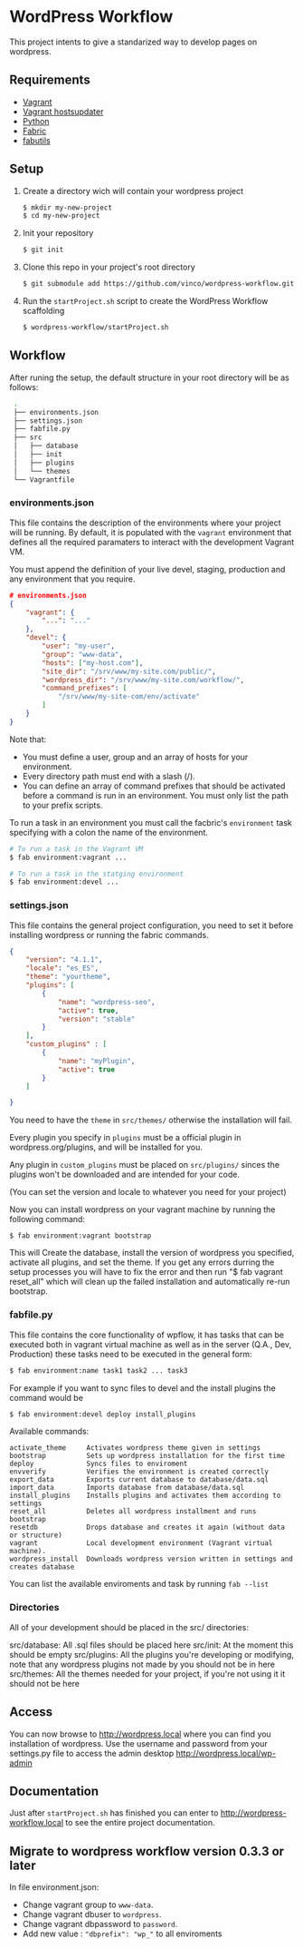 # WordPress Workflow

This project intents to give a standarized way to develop pages on wordpress. 


## Requirements

+ [Vagrant](http://www.vagrantup.com/)
+ [Vagrant hostsupdater](https://github.com/cogitatio/vagrant-hostsupdater)
+ [Python](http://www.python.org/)
+ [Fabric](http://www.fabfile.org/)
+ [fabutils](https://github.com/vinco/fabutils)


## Setup

1. Create a directory wich will contain your wordpress project

    ```bash
    $ mkdir my-new-project
    $ cd my-new-project
    ```

2. Init your repository

    ```bash
    $ git init
    ```

3. Clone this repo in your project's root directory

    ```bash
    $ git submodule add https://github.com/vinco/wordpress-workflow.git
    ```

4. Run the `startProject.sh` script to create the WordPress Workflow scaffolding

    ```bash
    $ wordpress-workflow/startProject.sh
    ```

## Workflow

After runing the setup, the default structure in your root directory will be as follows:

```bash
 . 
 ├── environments.json
 ├── settings.json
 ├── fabfile.py
 ├── src
 │   ├── database
 │   ├── init
 │   ├── plugins
 │   └── themes
 └── Vagrantfile
```

### environments.json

This file contains the description of the environments where your project will
be running. By default, it is populated with the `vagrant` environment that
defines all the required paramaters to interact with the development Vagrant VM.

You must append the definition of your live devel, staging, production and any
environment that you require.

```json
# environments.json
{
    "vagrant": {
        "...": "..."
    },
    "devel": {
        "user": "my-user",
        "group": "www-data",
        "hosts": ["my-host.com"],
        "site_dir": "/srv/www/my-site.com/public/",
        "wordpress_dir": "/srv/www/my-site.com/workflow/",
        "command_prefixes": [
            "/srv/www/my-site-com/env/activate"
        ]
    }
}
```

Note that:

+ You must define a user, group and an array of hosts for your environment.
+ Every directory path must end with a slash (/).
+ You can define an array of command prefixes that should be activated before a
  command is run in an environment. You must only list the path to your prefix scripts.

To run a task in an environment you must call the facbric's `environment` task
specifying with a colon the name of the environment.

```bash
# To run a task in the Vagrant VM
$ fab environment:vagrant ...

# To run a task in the statging environment
$ fab environment:devel ...
```


### settings.json

This file contains the general project configuration, you need to set it before
installing wordpress or running the fabric commands.

```json
{
    "version": "4.1.1",
    "locale": "es_ES",
    "theme": "yourtheme",
    "plugins": [
        {
            "name": "wordpress-seo",
            "active": true,
            "version": "stable"
        }
    ],
    "custom_plugins" : [
        {
            "name": "myPlugin",
            "active": true
        }
    ]

}

```

You need to have the `theme` in `src/themes/` otherwise the installation will fail.

Every plugin you specify in `plugins` must be a official plugin in wordpress.org/plugins,
and will be installed for you.

Any plugin in `custom_plugins` must be placed on `src/plugins/` sinces the plugins
won't be downloaded and are intended for your code.

(You can set the version and locale to whatever you need for your project)

Now you can install wordpress on your vagrant machine by running the following command:

```
$ fab environment:vagrant bootstrap
```

This will Create the database, install the version of wordpress you specified, activate all plugins, and set the theme. 
If you get any errors durring the setup processes you will have to fix the error and then run "$ fab vagrant reset_all" which will clean up the failed installation and automatically re-run bootstrap.


### fabfile.py

This file contains the core functionality of wpflow, it has tasks that can be
executed both in vagrant virtual machine as well as in the server (Q.A., Dev, Production)
these tasks need to be executed in the general form:

```bash
$ fab environment:name task1 task2 ... task3
```

For example if you want to sync files to devel and the install plugins the command would be

```bash
$ fab environment:devel deploy install_plugins
```

Available commands:
```
activate_theme     Activates wordpress theme given in settings
bootstrap          Sets up wordpress installation for the first time
deploy             Syncs files to enviroment
envverify          Verifies the environment is created correctly
export_data        Exports current database to database/data.sql
import_data        Imports database from database/data.sql
install_plugins    Installs plugins and activates them according to settings
reset_all          Deletes all wordpress installment and runs bootstrap
resetdb            Drops database and creates it again (without data or structure)
vagrant            Local development environment (Vagrant virtual machine).
wordpress_install  Downloads wordpress version written in settings and creates database
```

You can list the available enviroments and task by running ``fab --list``


### Directories

All of your development should be placed in the src/ directories:

src/database: All .sql files should be placed here
src/init:     At the moment this should be empty
src/plugins:  All the plugins you're developing or modifying, note that
              any wordpress plugins not made by you should not be in here
src/themes:   All the themes needed for your project, if you're not using it
              it should not be here 


## Access

You can now browse to http://wordpress.local where you can find you installation of wordpress.
Use the username and password from your settings.py file to access the admin desktop http://wordpress.local/wp-admin

## Documentation

Just after `startProject.sh` has finished you can enter to http://wordpress-workflow.local to see the entire
project documentation.

## Migrate to wordpress workflow version 0.3.3 or later
In file environment.json:

+ Change vagrant group to ```www-data```.
+ Change vagrant dbuser to ```wordpress```.
+ Change vagrant dbpassword to ```password```.
+ Add new value : ```"dbprefix": "wp_"``` to all enviroments
